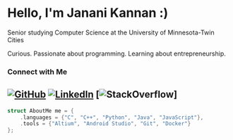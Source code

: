 # Hello, I'm Janani Kannan :)

Senior studying Computer Science at the University of Minnesota-Twin Cities

Curious. Passionate about programming. Learning about entrepreneurship.

### Connect with Me

[![GitHub](https://img.shields.io/badge/GitHub-Profile-blue?style=for-the-badge&logo=github)](https://github.com/jkan2903)  [![LinkedIn](https://img.shields.io/badge/LinkedIn-Profile-blue?style=for-the-badge&logo=linkedin)](https://www.linkedin.com/in/janani-kannan-cs/)
[![StackOverflow](https://stackoverflow.com/users/29760892/janani-kannan)]
---
```c
struct AboutMe me = {
    .languages = {"C", "C++", "Python", "Java", "JavaScript"},
    .tools = {"Altium", "Android Studio", "Git", "Docker"}
};
```
